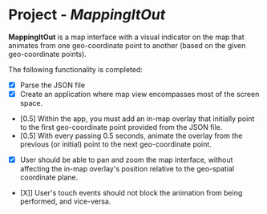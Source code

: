 # Project - *MappingItOut*


**MappingItOut** is a map interface with a visual indicator on the
map that animates from one geo-coordinate point to another (based on the given geo-coordinate points).

The following functionality is completed:
- [X] Parse the JSON file
- [X] Create an application where map view encompasses most of the screen
space.
- [0.5] Within the app, you must add an in-map overlay that initially point to the first
geo-coordinate point provided from the JSON file.
- [0.5] With every passing 0.5 seconds, animate the overlay from the previous (or
initial) point to the next geo-coordinate point.
- [X] User should be able to pan and zoom the map interface, without affecting the
in-map overlay's position relative to the geo-spatial coordinate plane.
- [X]] User's touch events should not block the animation from being performed,
and vice-versa.
